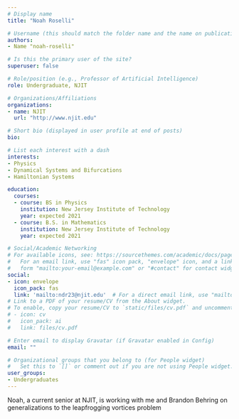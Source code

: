 ```yaml
---
# Display name
title: "Noah Roselli"

# Username (this should match the folder name and the name on publications)
authors:
- Name "noah-roselli"

# Is this the primary user of the site?
superuser: false

# Role/position (e.g., Professor of Artificial Intelligence)
role: Undergraduate, NJIT

# Organizations/Affiliations
organizations:
- name: NJIT
  url: "http://www.njit.edu"

# Short bio (displayed in user profile at end of posts)
bio: 

# List each interest with a dash
interests:
- Physics
- Dynamical Systems and Bifurcations
- Hamiltonian Systems

education:
  courses:
  - course: BS in Physics
    institution: New Jersey Institute of Technology
    year: expected 2021
  - course: B.S. in Mathematics
    institution: New Jersey Institute of Technology
    year: expected 2021

# Social/Academic Networking
# For available icons, see: https://sourcethemes.com/academic/docs/page-builder/#icons
#   For an email link, use "fas" icon pack, "envelope" icon, and a link in the
#   form "mailto:your-email@example.com" or "#contact" for contact widget.
social:
- icon: envelope
  icon_pack: fas
  link: 'mailto:ndr23@njit.edu'  # For a direct email link, use "mailto:test@example.org".
# Link to a PDF of your resume/CV from the About widget.
# To enable, copy your resume/CV to `static/files/cv.pdf` and uncomment the lines below.
# - icon: cv
#   icon_pack: ai
#   link: files/cv.pdf

# Enter email to display Gravatar (if Gravatar enabled in Config)
email: ""

# Organizational groups that you belong to (for People widget)
#   Set this to `[]` or comment out if you are not using People widget.
user_groups:
- Undergraduates
---
```

Noah, a current senior at NJIT, is working with me and Brandon Behring on generalizations to the leapfrogging vortices problem